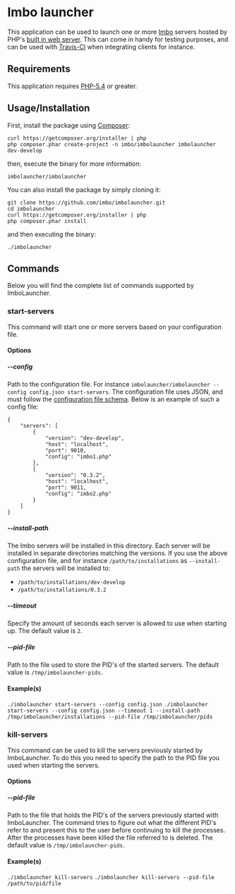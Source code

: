 # Imbo launcher
This application can be used to launch one or more [Imbo](https://github.com/imbo/imbo) servers hosted by PHP's [built in web server](http://php.net/manual/en/features.commandline.webserver.php). This can come in handy for testing purposes, and can be used with [Travis-CI](https://travis-ci.org) when integrating clients for instance.

## Requirements
This application requires [PHP-5.4](http://php.net) or greater.

## Usage/Installation
First, install the package using [Composer](https://getcomposer.org):

    curl https://getcomposer.org/installer | php
    php composer.phar create-project -n imbo/imbolauncher imbolauncher dev-develop

then, execute the binary for more information:

    imbolauncher/imbolauncher

You can also install the package by simply cloning it:

    git clone https://github.com/imbo/imbolauncher.git
    cd imbolauncher
    curl https://getcomposer.org/installer | php
    php composer.phar install

and then executing the binary:

    ./imbolauncher

## Commands
Below you will find the complete list of commands supported by ImboLauncher.

### start-servers
This command will start one or more servers based on your configuration file.

#### Options
##### --config
Path to the configuration file. For instance `imbolauncher/imbolauncher --config config.json start-servers`. The configuration file uses JSON, and must follow the [configuration file schema](config-schema.json). Below is an example of such a config file:

    {
        "servers": [
            {
                "version": "dev-develop",
                "host": "localhost",
                "port": 9010,
                "config": "imbo1.php"
            },
            {
                "version": "0.3.2",
                "host": "localhost",
                "port": 9011,
                "config": "imbo2.php"
            }
        ]
    }

##### --install-path
The Imbo servers will be installed in this directory. Each server will be installed in separate directories matching the versions. If you use the above configuration file, and for instance `/path/to/installations` as `--install-path` the servers will be installed to:

* `/path/to/installations/dev-develop`
* `/path/to/installations/0.3.2`

##### --timeout
Specify the amount of seconds each server is allowed to use when starting up. The default value is `2`.

##### --pid-file
Path to the file used to store the PID's of the started servers. The default value is `/tmp/imbolauncher-pids`.

#### Example(s)
`./imbolauncher start-servers --config config.json`
`./imbolauncher start-servers --config config.json --timeout 1 --install-path /tmp/imbolauncher/installations --pid-file /tmp/imbolauncher/pids`

### kill-servers
This command can be used to kill the servers previously started by ImboLauncher. To do this you need to specify the path to the PID file you used when starting the servers.

#### Options
##### --pid-file
Path to the file that holds the PID's of the servers previously started with ImboLauncher. The command tries to figure out what the different PID's refer to and present this to the user before continuing to kill the processes. After the processes have been killed the file referred to is deleted. The default value is `/tmp/imbolauncher-pids`.

#### Example(s)
`./imbolauncher kill-servers`
`./imbolauncher kill-servers --pid-file /path/to/pid/file`

